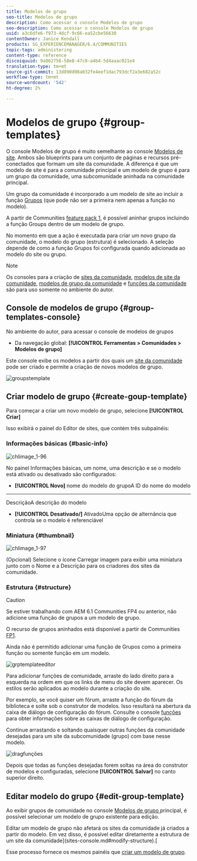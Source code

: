 ```yaml
---
title: Modelos de grupo
seo-title: Modelos de grupo
description: Como acessar o console Modelos de grupo
seo-description: Como acessar o console Modelos de grupo
uuid: a3c6dfe6-f973-4dcf-9c66-ea52cbe56630
contentOwner: Janice Kendall
products: SG_EXPERIENCEMANAGER/6.4/COMMUNITIES
topic-tags: administering
content-type: reference
discoiquuid: 9a862756-58e8-47c0-a4b4-5d4aaac021e4
translation-type: tm+mt
source-git-commit: 13d890d08a032fe4eef1dac793dcf2a3e682a52c
workflow-type: tm+mt
source-wordcount: '542'
ht-degree: 2%

---
```



# Modelos de grupo {#group-templates}

O console Modelos de grupo é muito semelhante ao console [Modelos de site](sites.md). Ambos são blueprints para um conjunto de páginas e recursos pré-conectados que formam um site da comunidade. A diferença é que um modelo de site é para a comunidade principal e um modelo de grupo é para um grupo da comunidade, uma subcomunidade aninhada na comunidade principal.

Um grupo da comunidade é incorporado a um modelo de site ao incluir a função [Grupos](functions.md#groups-function) (que pode não ser a primeira nem apenas a função no modelo).

A partir de Communities [feature pack 1](deploy-communities.md#latestfeaturepack), é possível aninhar grupos incluindo a função Groups dentro de um modelo de grupo.

No momento em que a ação é executada para criar um novo grupo da comunidade, o modelo do grupo (estrutura) é selecionado. A seleção depende de como a função Grupos foi configurada quando adicionada ao modelo do site ou grupo.

>[!NOTE]
>
>Os consoles para a criação de [sites da comunidade](sites-console.md), [modelos de site da comunidade](sites.md), [modelos de grupo da comunidade](tools-groups.md) e [funções da comunidade](functions.md) são para uso somente no ambiente do autor.

## Console de modelos de grupo {#group-templates-console}

No ambiente do autor, para acessar o console de modelos de grupos

* Da navegação global: **[!UICONTROL Ferramentas > Comunidades > Modelos de grupo]**

Este console exibe os modelos a partir dos quais um [site da comunidade](sites-console.md) pode ser criado e permite a criação de novos modelos de grupo.

![groupstemplate](assets/groupstemplate.png)

## Criar modelo de grupo {#create-goup-template}

Para começar a criar um novo modelo de grupo, selecione **[!UICONTROL Criar]**

Isso exibirá o painel do Editor de sites, que contém três subpainéis:

### Informações básicas {#basic-info}

![chlimage_1-96](assets/chlimage_1-96.png)

No painel Informações básicas, um nome, uma descrição e se o modelo está ativado ou desativado são configurados:

* **[!UICONTROL Novo]**
nome do modelo do grupoA ID do nome do modelo

* ****
DescriçãoA descrição do modelo

* **[!UICONTROL Desativado/]**
AtivadoUma opção de alternância que controla se o modelo é referenciável

### Miniatura  {#thumbnail}

![chlimage_1-97](assets/chlimage_1-97.png)

(Opcional) Selecione o ícone Carregar imagem para exibir uma miniatura junto com o Nome e a Descrição para os criadores dos sites da comunidade.

### Estrutura {#structure}

>[!CAUTION]
>
>Se estiver trabalhando com AEM 6.1 Communities FP4 ou anterior, não adicione uma função de grupos a um modelo de grupo.
>
>O recurso de grupos aninhados está disponível a partir de Communities [FP1](communities.md#latestfeaturepack).
>
>Ainda não é permitido adicionar uma função de Grupos como a primeira função ou somente função em um modelo.

![grptemplateeditor](assets/grptemplateeditor.png)

Para adicionar funções de comunidade, arraste do lado direito para a esquerda na ordem em que os links de menu do site devem aparecer. Os estilos serão aplicados ao modelo durante a criação do site.

Por exemplo, se você quiser um fórum, arraste a função do fórum da biblioteca e solte sob o construtor de modelos. Isso resultará na abertura da caixa de diálogo de configuração do fórum. Consulte o console [funções](functions.md) para obter informações sobre as caixas de diálogo de configuração.

Continue arrastando e soltando quaisquer outras funções da comunidade desejadas para um site da subcomunidade (grupo) com base nesse modelo.

![dragfunções](assets/dragfunctions.png)

Depois que todas as funções desejadas forem soltas na área do construtor de modelos e configuradas, selecione **[!UICONTROL Salvar]** no canto superior direito.

## Editar modelo do grupo {#edit-group-template}

Ao exibir grupos de comunidade no console [Modelos de grupo ](#group-templates-console) principal, é possível selecionar um modelo de grupo existente para edição.

Editar um modelo de grupo não afetará os sites da comunidade já criados a partir do modelo. Em vez disso, é possível editar diretamente a estrutura de um site da comunidade](sites-console.md#modify-structure).[

Esse processo fornece os mesmos painéis que [criar um modelo de grupo](#create-goup-template).
